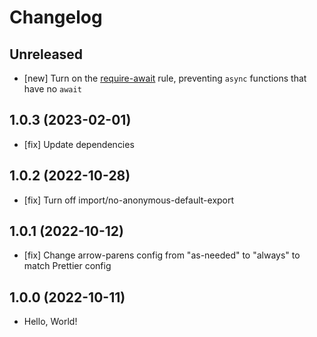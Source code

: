 # Changelog

## Unreleased

- [new] Turn on the [require-await](https://eslint.org/docs/latest/rules/require-await) rule, preventing `async` functions that have no `await`

## 1.0.3 (2023-02-01)

- [fix] Update dependencies

## 1.0.2 (2022-10-28)

- [fix] Turn off import/no-anonymous-default-export

## 1.0.1 (2022-10-12)

- [fix] Change arrow-parens config from "as-needed" to "always" to match Prettier config

## 1.0.0 (2022-10-11)

- Hello, World!
